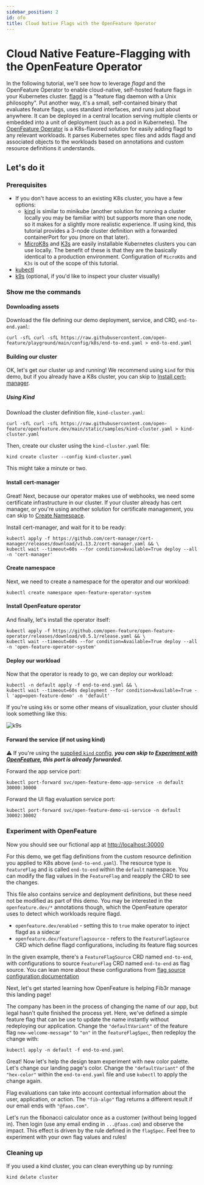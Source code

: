 ```yaml
---
sidebar_position: 2
id: ofo
title: Cloud Native Flags with the OpenFeature Operator
---
```


# Cloud Native Feature-Flagging with the OpenFeature Operator

In the following tutorial, we'll see how to leverage _flagd_ and the OpenFeature Operator to enable cloud-native, self-hosted feature flags in your Kubernetes cluster. [flagd](https://github.com/open-feature/flagd) is a "feature flag daemon with a Unix philosophy".
Put another way, it's a small, self-contained binary that evaluates feature flags, uses standard interfaces, and runs just about anywhere.
It can be deployed in a central location serving multiple clients or embedded into a unit of deployment (such as a pod in Kubernetes).
The [OpenFeature Operator](https://github.com/open-feature/open-feature-operator) is a K8s-flavored solution for easily adding flagd to any relevant workloads.
It parses Kubernetes spec files and adds flagd and associated objects to the workloads based on annotations and custom resource definitions it understands.

## Let's do it

### Prerequisites

- If you don't have access to an existing K8s cluster, you have a few options:
  - [kind](https://kind.sigs.k8s.io/docs/user/quick-start/#installation) is similar to minikube (another solution for running a cluster locally you may be familiar with) but supports more than one node, so it makes for a slightly more realistic experience.
    If using kind, this tutorial provides a 3-node cluster definition with a forwarded containerPort for you (more on that later).
  - [MicroK8s](https://microk8s.io/) and [K3s](https://k3s.io/) are easily installable Kubernetes clusters you can use locally.
    The benefit of these is that they are the basically identical to a production environment.
    Configuration of `MicroK8s` and `K3s` is out of the scope of this tutorial.
- [kubectl](https://kubernetes.io/docs/tasks/tools/)
- [k9s](https://k9scli.io/) (optional, if you'd like to inspect your cluster visually)

### Show me the commands

#### Downloading assets

Download the file defining our demo deployment, service, and CRD, `end-to-end.yaml`:

```shell
curl -sfL curl -sfL https://raw.githubusercontent.com/open-feature/playground/main/config/k8s/end-to-end.yaml > end-to-end.yaml
```

#### Building our cluster

OK, let's get our cluster up and running!
We recommend using `kind` for this demo, but if you already have a K8s cluster, you can skip to [Install cert-manager](#install-cert-manager).

##### Using Kind

Download the cluster definition file, `kind-cluster.yaml`:

<!-- TODO: update this before merge to point to asset in main -->

```shell
curl -sfL curl -sfL https://raw.githubusercontent.com/open-feature/openfeature.dev/main/static/samples/kind-cluster.yaml > kind-cluster.yaml
```

Then, create our cluster using the `kind-cluster.yaml` file:

```shell
kind create cluster --config kind-cluster.yaml
```

This might take a minute or two.

#### Install cert-manager

Great!
Next, because our operator makes use of webhooks, we need some certificate infrastructure in our cluster.
If your cluster already has cert manager, or you're using another solution for certificate management, you can skip to [Create Namespace](#create-namespace).

Install cert-manager, and wait for it to be ready:

```shell
kubectl apply -f https://github.com/cert-manager/cert-manager/releases/download/v1.13.2/cert-manager.yaml && \
kubectl wait --timeout=60s --for condition=Available=True deploy --all -n 'cert-manager'
```

#### Create namespace

Next, we need to create a namespace for the operator and our workload:

```shell
kubectl create namespace open-feature-operator-system
```

#### Install OpenFeature operator

And finally, let's install the operator itself:

```shell
kubectl apply -f https://github.com/open-feature/open-feature-operator/releases/download/v0.5.1/release.yaml && \
kubectl wait --timeout=60s --for condition=Available=True deploy --all -n 'open-feature-operator-system'
```

#### Deploy our workload

Now that the operator is ready to go, we can deploy our workload:

```shell
kubectl -n default apply -f end-to-end.yaml && \
kubectl wait --timeout=60s deployment --for condition=Available=True -l 'app=open-feature-demo' -n 'default'
```

If you're using `k9s` or some other means of visualization, your cluster should look something like this:

![k9s](@site/static/img/tutorials/k9s.png)

#### Forward the service (if not using kind)

⚠️ If you're using the [supplied `kind` config](#using-kind), ***you can skip to [Experiment with OpenFeature](#experiment-with-openfeature), this port is already forwarded.***

Forward the app service port:

```shell
kubectl port-forward svc/open-feature-demo-app-service -n default 30000:30000
```

Forward the UI flag evaluation service port:

```shell
kubectl port-forward svc/open-feature-demo-ui-service -n default 30002:30002
```

### Experiment with OpenFeature

Now you should see our fictional app at [http://localhost:30000](http://localhost:30000)

For this demo, we get flag definitions from the custom resource definition you applied to K8s above (`end-to-end.yaml`).
The resource type is `FeatureFlag` and is called `end-to-end` within the `default` namespace.
You can modify the flag values in the `FeatureFlag` and reapply the CRD to see the changes.

This file also contains service and deployment definitions, but these need not be modified as part of this demo.
You may be interested in the `openfeature.dev/*` annotations though, which the OpenFeature operator uses to detect which workloads require flagd.

- `openfeature.dev/enabled` - setting this to `true` make operator to inject flagd as a sidecar
- `openfeature.dev/featureflagsource` - refers to the `FeatureFlagSource` CRD which define flagd configurations, including its feature flag sources

In the given example, there's a `FeatureFlagSource` CRD named `end-to-end`, with configurations to source `FeatureFlag` CRD named `end-to-end` as flag source.
You can lean more about these configurations from [flag source configuration documentation](https://github.com/open-feature/open-feature-operator/blob/main/docs/feature_flag_source.md)

Next, let's get started learning how OpenFeature is helping Fib3r manage this landing page!

The company has been in the process of changing the name of our app, but legal hasn't quite finished the process yet.
Here, we've defined a simple feature flag that can be use to update the name instantly without redeploying our application.
Change the `"defaultVariant"` of the feature flag `new-welcome-message"` to `"on"` in the `featureFlagSpec`, then redeploy the change with:

```shell
kubectl apply -n default -f end-to-end.yaml
```

Great!
Now let's help the design team experiment with new color palette.
Let's change our landing page's color.
Change the `"defaultVariant"` of the `"hex-color"` within the `end-to-end.yaml` file and use `kubectl` to apply the change again.

Flag evaluations can take into account contextual information about the user, application, or action.
The `"fib-algo"` flag returns a different result if our email ends with `"@faas.com"`.

Let's run the fibonacci calculator once as a customer (without being logged in).
Then login (use any email ending in `...@faas.com`) and observe the impact.
This effect is driven by the rule defined in the `flagSpec`.
Feel free to experiment with your own flag values and rules!

### Cleaning up

If you used a kind cluster, you can clean everything up by running:

```shell
kind delete cluster
```
